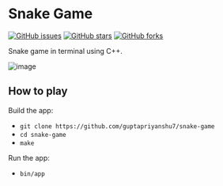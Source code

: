 # Snake Game

[![GitHub issues](https://img.shields.io/github/issues/guptapriyanshu7/snake-game?style=for-the-badge)](https://github.com/guptapriyanshu7/snake-game/issues)
[![GitHub stars](https://img.shields.io/github/stars/guptapriyanshu7/snake-game?style=for-the-badge)](https://github.com/guptapriyanshu7/snake-game/stargazers)
[![GitHub forks](https://img.shields.io/github/forks/guptapriyanshu7/snake-game?style=for-the-badge)](https://github.com/guptapriyanshu7/snake-game/network)

Snake game in terminal using C++. 

![image](https://user-images.githubusercontent.com/60141300/144391728-d972ab0f-a193-466c-9dbb-b8476fca558f.png)

## How to play

Build the app:

- `git clone https://github.com/guptapriyanshu7/snake-game`
- `cd snake-game`
- `make`

Run the app:
- `bin/app`
